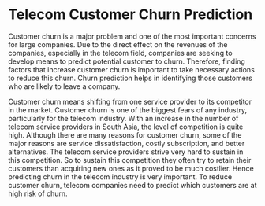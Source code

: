 #  Telecom Customer Churn Prediction

Customer churn is a major problem and one of the most important concerns for large companies. Due to the direct effect on the revenues of the companies, especially in the telecom field, companies are seeking to develop means to predict potential customer to churn. Therefore, finding factors that increase customer churn is important to take necessary actions to reduce this churn. Churn prediction helps in identifying those customers who are likely to leave a company.

Customer churn means shifting from one service provider to its competitor in the market. Customer churn is one of the biggest fears of any industry, particularly for the telecom industry. With an increase in the number of telecom service providers in South Asia, the level of competition is quite high. Although there are many reasons for customer churn, some of the major reasons are service dissatisfaction, costly subscription, and better alternatives. The telecom service providers strive very hard to sustain in this competition. So to sustain this competition they often try to retain their customers than acquiring new ones as it proved to be much costlier. Hence predicting churn in the telecom industry is very important.  To reduce customer churn, telecom companies need to predict which customers are at high risk of churn.
